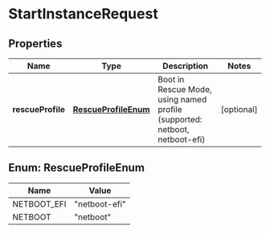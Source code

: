 

# StartInstanceRequest


## Properties

| Name | Type | Description | Notes |
|------------ | ------------- | ------------- | -------------|
|**rescueProfile** | [**RescueProfileEnum**](#RescueProfileEnum) | Boot in Rescue Mode, using named profile (supported: netboot, netboot-efi) |  [optional] |



## Enum: RescueProfileEnum

| Name | Value |
|---- | -----|
| NETBOOT_EFI | &quot;netboot-efi&quot; |
| NETBOOT | &quot;netboot&quot; |



